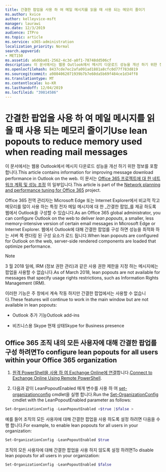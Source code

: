```yaml
---
title: 간결한 팝업을 사용 하 여 메일 메시지를 읽을 때 사용 되는 메모리 줄이기
ms.author: kvice
author: kelleyvice-msft
manager: laurawi
ms.date: 12/3/2019
audience: ITPro
ms.topic: article
ms.service: o365-administration
localization_priority: Normal
search.appverid:
- MET150
ms.assetid: a6d6ba01-2562-4c3d-a8f1-78748dd506cf
description: 이 문서에서는 웹용 Outlook에서 메시지 다운로드 성능을 개선 하기 위한 정보를 포함 합니다.
ms.openlocfilehash: 8437cde7ec2afa091ad1881a8cfc0d77f783d819
ms.sourcegitcommit: a9804062071939b7b7e60da5b69f484ce1d34ff8
ms.translationtype: MT
ms.contentlocale: ko-KR
ms.lasthandoff: 12/04/2019
ms.locfileid: "39814586"
---
```

# <a name="use-lean-popouts-to-reduce-memory-used-when-reading-mail-messages"></a><span data-ttu-id="11dd1-103">간결한 팝업을 사용 하 여 메일 메시지를 읽을 때 사용 되는 메모리 줄이기</span><span class="sxs-lookup"><span data-stu-id="11dd1-103">Use lean popouts to reduce memory used when reading mail messages</span></span>

<span data-ttu-id="11dd1-104">이 문서에서는 웹용 Outlook에서 메시지 다운로드 성능을 개선 하기 위한 정보를 포함 합니다.</span><span class="sxs-lookup"><span data-stu-id="11dd1-104">This article contains information for improving message download performance in Outlook on the web.</span></span> <span data-ttu-id="11dd1-105">이 문서는 [Office 365 프로젝트에 대 한 네트워크 계획 및 성능 조정](https://aka.ms/tune) 의 일부입니다.</span><span class="sxs-lookup"><span data-stu-id="11dd1-105">This article is part of the [Network planning and performance tuning for Office 365](https://aka.ms/tune) project.</span></span>
  
<span data-ttu-id="11dd1-106">Office 365 전역 관리자는 Microsoft Edge 또는 Internet Explorer에서 비교적 작고 메모리를 많이 사용 하는 특정 전자 메일 메시지에 대 한 _간결한 팝업_를 제공 하도록 웹에서 Outlook을 구성할 수 있습니다.</span><span class="sxs-lookup"><span data-stu-id="11dd1-106">As an Office 365 global administrator, you can configure Outlook on the web to deliver _lean popouts_, a smaller, less memory-intensive version of certain email messages in Microsoft Edge or Internet Explorer.</span></span> <span data-ttu-id="11dd1-107">웹에서 Outlook에 대해 간결한 팝업를 구성 하면 성능을 최적화 하는 서버 쪽 렌더링 된 구성 요소가 로드 됩니다.</span><span class="sxs-lookup"><span data-stu-id="11dd1-107">When lean popouts are configured for Outlook on the web, server-side rendered components are loaded that optimize performance.</span></span>
  
> [!NOTE]
> <span data-ttu-id="11dd1-108">3 월 2018 일에, IRM (정보 권한 관리)과 같은 사용 권한 제한을 지정 하는 메시지에는 팝업을 사용할 수 없습니다.</span><span class="sxs-lookup"><span data-stu-id="11dd1-108">As of March 2018, lean popouts are not available for messages that specify usage rights restrictions, such as Information Rights Management (IRM).</span></span>
  
<span data-ttu-id="11dd1-109">이러한 기능은 주 창에서 계속 작동 하지만 간결한 팝업에서는 사용할 수 없습니다.</span><span class="sxs-lookup"><span data-stu-id="11dd1-109">These features will continue to work in the main window but are not available in lean popouts:</span></span>
  
- <span data-ttu-id="11dd1-110">Outlook 추가 기능</span><span class="sxs-lookup"><span data-stu-id="11dd1-110">Outlook add-ins</span></span>
  
- <span data-ttu-id="11dd1-111">비즈니스용 Skype 현재 상태</span><span class="sxs-lookup"><span data-stu-id="11dd1-111">Skype for Business presence</span></span>
  
## <a name="to-configure-lean-popouts-for-all-users-within-your-office-365-organization"></a><span data-ttu-id="11dd1-112">Office 365 조직 내의 모든 사용자에 대해 간결한 팝업를 구성 하려면</span><span class="sxs-lookup"><span data-stu-id="11dd1-112">To configure lean popouts for all users within your Office 365 organization</span></span>
  
1. <span data-ttu-id="11dd1-113">[원격 PowerShell을 사용 하 여 Exchange Online에 연결](https://technet.microsoft.com/library/jj984289%28v=exchg.150%29.aspx )합니다.</span><span class="sxs-lookup"><span data-stu-id="11dd1-113">[Connect to Exchange Online Using Remote PowerShell](https://technet.microsoft.com/library/jj984289%28v=exchg.150%29.aspx ).</span></span>
  
2. <span data-ttu-id="11dd1-114">다음과 같이 LeanPopoutEnabled 매개 변수를 사용 하 여 [set-organizationconfig](https://technet.microsoft.com/library/aa997443%28v=exchg.160%29.aspx) cmdlet을 실행 합니다.</span><span class="sxs-lookup"><span data-stu-id="11dd1-114">Run the [Set-OrganizationConfig](https://technet.microsoft.com/library/aa997443%28v=exchg.160%29.aspx) cmdlet with the LeanPopoutEnabled parameter as follows:</span></span>

  ```powershell
  Set-OrganizationConfig -LeanPopoutEnabled <$true |$false >
  ```

  <span data-ttu-id="11dd1-115">예를 들어 조직의 모든 사용자에 대해 간결한 팝업을 사용 하도록 설정 하려면 다음을 수행 합니다.</span><span class="sxs-lookup"><span data-stu-id="11dd1-115">For example, to enable lean popouts for all users in your organization:</span></span>
  
  ```powershell
  Set-OrganizationConfig -LeanPopoutEnabled $true
  ```

  <span data-ttu-id="11dd1-116">조직의 모든 사용자에 대해 간결한 팝업을 사용 하지 않도록 설정 하려면</span><span class="sxs-lookup"><span data-stu-id="11dd1-116">To disable lean popouts for all users in your organization:</span></span>

  ```powershell
  Set-OrganizationConfig -LeanPopoutEnabled $false
  ```

